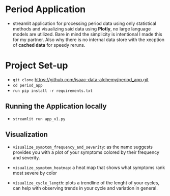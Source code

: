 # Period Application
* streamlit application for processing period data using only statistical methods and visualizing said data using **Plotly**, no large language models are utilized. Bare in mind the simplicity is intentional I made this for my partner. Also why there is no internal data store with the xecption of **cached data** for  speedy reruns.

# Project Set-up
* `git clone` https://github.com/isaac-data-alchemy/period_app.git
* `cd period_app`
* `run pip install -r requirements.txt`

## Running the Application locally
* `streamlit run app_v1.py`


## Visualization 
* `visualize_symptom_frequency_and_severity`: as the name suggests provides you with a plot of your symptoms colored by their frequency and severity.

* `visualize_symptom_heatmap`: a heat map that shows what symptoms rank most severe by color

*  `visualize_cycle_length`: plots a trendline of the lenght of your cycles, can help with observing trends in your cycle and variation in general.

